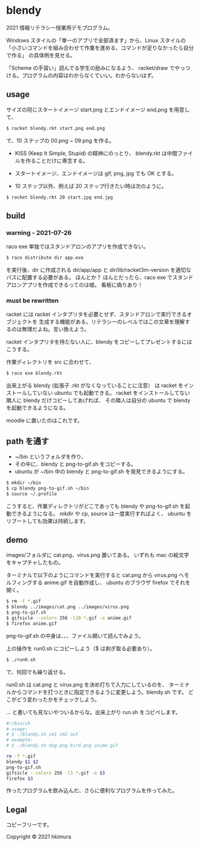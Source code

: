 # blendy

2021 情報リテラシー授業用デモプログラム。

Windows スタイルの「単一のアプリで全部済ます」から、Linux スタイルの
「小さいコマンドを組み合わせて作業を進める、コマンドが足りなかったら自分で作る」
の具体例を見せる。

「Scheme の手習い」読んでる学生の励みになるよう、
racket/draw でやっつける。プログラムの内容はわからなくていい。わからないはず。

## usage

サイズの同じスタートイメージ start.png とエンドイメージ end.png を用意して、

```sh
$ racket blendy.rkt start.png end.png
```
で、10 ステップの 00.png ~ 09.png を作る。

* KISS (Keep It Simple, Stupid) の精神にのっとり、
  blendy.rkt は中間ファイルを作ることだけに専念する。

* スタートイメージ、エンドイメージは gif, png, jpg でも OK とする。

* 10 ステップ以外、例えば 20 ステップ行きたい時は次のように。

```sh
$ racket blendy.rkt 20 start.jpg end.jpg
```

## build

### warning - 2021-07-26

raco exe 単独ではスタンドアロンのアプリを作成できない。

```sh
$ raco distribute dir app.exe
```
を実行後、dir に作成される
dir/app/app と dir/lib/racket3m-version を適切なパスに配置する必要がある。
ほんとか？
ほんとだったら、raco exe でスタンドアロンアプリを作成できるってのは嘘。
看板に偽りあり！

### must be rewritten

racket には racket インタプリタを必要とせず、スタンドアロンで実行できるオブジェクトを
生成する機能がある。リテラシーのレベルではこの文章を理解するのは無理だよね。言い換えよう。

racket インタプリタを持たない人に、blendy をコピーしてプレゼントするにはこうする。

作業ディレクトリを src に合わせて、

```sh
$ raco exe blendy.rkt
```

出来上がる blendy (拡張子 .rkt がなくなっていることに注意）
は racket をインストールしていない ubuntu でも起動できる。
racket をインストールしてない隣人に blendy だけコピーしてあげれば、
その隣人は自分の ubuntu で blendy を起動できるようになる。

moodle に置いたのはこれです。

## path を通す

* ~/bin というフォルダを作り、
* その中に、blendy と png-to-gif.sh をコピーする。
* ubuntu が ~/bin 中の blendy と png-to-gif.sh を発見できるようにする。

```sh
$ mkdir ~/bin
$ cp blendy png-to-gif.sh ~/bin
$ source ~/.profile
```

こうすると、作業ディレクトリがどこであっても
blendy や png-to-gif.sh を起動できるようになる。
mkdir や cp, source は一度実行すればよく、
ubuntu をリブートしても効果は持続します。

## demo

images/フォルダに cat.png、virus.png 置いてある。
いずれも mac の絵文字をキャプチャしたもの。

ターミナルで以下のようにコマンドを実行すると
cat.png から virus.png へモルフィングする anime.gif を自動作成し、
ubuntu のブラウザ firefox でそれを開く。

```sh
$ rm -f *.gif
$ blendy ../images/cat.png ../images/virus.png
$ png-to-gif.sh
$ gifsicle --colors 256 -l10 *.gif -o anime.gif
$ firefox anime.gif
```
png-to-gif.sh の中身は、、、ファイル開いて読んでみよう。

上の操作を run0.sh にコピーしよう（$ は剥ぎ取る必要あり）。

```sh
$ ./run0.sh
```

で、何回でも繰り返せる。

run0.sh は cat.png と virus.png を決め打ちで入力にしているのを、
ターミナルからコマンドを打つときに指定できるように変更しよう。blendy.sh です。
どこがどう変わったかをチェックしよう。

... と書いても見ないやついるからな。出来上がり run.sh をコピペします。

```sh
#!/bin/sh
# usage:
# $ ./blandy.sh im1 im2 out
# example:
# $ ./blendy.sh dog.png bird.png anime.gif

rm -f *.gif
blendy $1 $2
png-to-gif.sh
gifsicle --colors 256 -l3 *.gif -o $3
firefox $3
```

作ったプログラムを飲み込んだ、さらに便利なプログラムを作ってみた。

## Legal

コピーフリーです。

Copyright © 2021 hkimura

